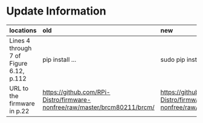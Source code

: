 # Update Information

|locations|old|new|comments|detectors|
|:--|:--|:--|:--|:--|
|Lines 4 through 7 of Figure 6.12, p.112|pip install ... |sudo pip install ...||Y.A|
|URL to the firmware in p.22|https://github.com/RPi-Distro/firmware-nonfree/raw/master/brcm80211/brcm/ | https://github.com/RPi-Distro/firmware-nonfree/raw/master/brcm/ | [detail](https://gist.github.com/ryuichiueda/f03bbcdd28d4e8742ca7d87032d5626d) | [this page](https://wiki.ubuntu.com/ARM/RaspberryPi#WiFi) |
